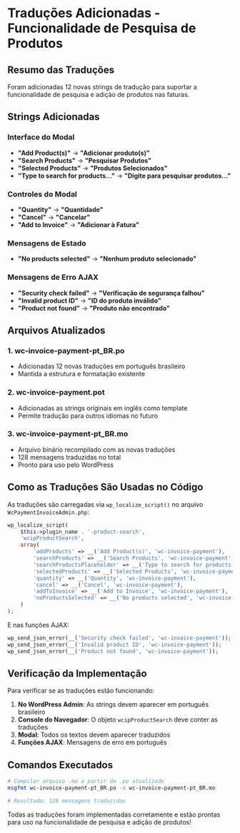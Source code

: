 # Traduções Adicionadas - Funcionalidade de Pesquisa de Produtos

## Resumo das Traduções

Foram adicionadas 12 novas strings de tradução para suportar a funcionalidade de pesquisa e adição de produtos nas faturas.

## Strings Adicionadas

### Interface do Modal
- **"Add Product(s)"** → **"Adicionar produto(s)"**
- **"Search Products"** → **"Pesquisar Produtos"**
- **"Selected Products"** → **"Produtos Selecionados"**
- **"Type to search for products..."** → **"Digite para pesquisar produtos..."**

### Controles do Modal
- **"Quantity"** → **"Quantidade"**
- **"Cancel"** → **"Cancelar"**
- **"Add to Invoice"** → **"Adicionar à Fatura"**

### Mensagens de Estado
- **"No products selected"** → **"Nenhum produto selecionado"**

### Mensagens de Erro AJAX
- **"Security check failed"** → **"Verificação de segurança falhou"**
- **"Invalid product ID"** → **"ID do produto inválido"**
- **"Product not found"** → **"Produto não encontrado"**

## Arquivos Atualizados

### 1. wc-invoice-payment-pt_BR.po
- Adicionadas 12 novas traduções em português brasileiro
- Mantida a estrutura e formatação existente

### 2. wc-invoice-payment.pot
- Adicionadas as strings originais em inglês como template
- Permite tradução para outros idiomas no futuro

### 3. wc-invoice-payment-pt_BR.mo
- Arquivo binário recompilado com as novas traduções
- 128 mensagens traduzidas no total
- Pronto para uso pelo WordPress

## Como as Traduções São Usadas no Código

As traduções são carregadas via `wp_localize_script()` no arquivo `WcPaymentInvoiceAdmin.php`:

```php
wp_localize_script(
    $this->plugin_name . '-product-search',
    'wcipProductSearch',
    array(
        'addProducts' => __('Add Product(s)', 'wc-invoice-payment'),
        'searchProducts' => __('Search Products', 'wc-invoice-payment'),
        'searchProductsPlaceholder' => __('Type to search for products...', 'wc-invoice-payment'),
        'selectedProducts' => __('Selected Products', 'wc-invoice-payment'),
        'quantity' => __('Quantity', 'wc-invoice-payment'),
        'cancel' => __('Cancel', 'wc-invoice-payment'),
        'addToInvoice' => __('Add to Invoice', 'wc-invoice-payment'),
        'noProductsSelected' => __('No products selected', 'wc-invoice-payment')
    )
);
```

E nas funções AJAX:

```php
wp_send_json_error(__('Security check failed', 'wc-invoice-payment'));
wp_send_json_error(__('Invalid product ID', 'wc-invoice-payment'));
wp_send_json_error(__('Product not found', 'wc-invoice-payment'));
```

## Verificação da Implementação

Para verificar se as traduções estão funcionando:

1. **No WordPress Admin**: As strings devem aparecer em português brasileiro
2. **Console do Navegador**: O objeto `wcipProductSearch` deve conter as traduções
3. **Modal**: Todos os textos devem aparecer traduzidos
4. **Funções AJAX**: Mensagens de erro em português

## Comandos Executados

```bash
# Compilar arquivo .mo a partir do .po atualizado
msgfmt wc-invoice-payment-pt_BR.po -o wc-invoice-payment-pt_BR.mo

# Resultado: 128 mensagens traduzidas
```

Todas as traduções foram implementadas corretamente e estão prontas para uso na funcionalidade de pesquisa e adição de produtos!
